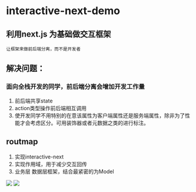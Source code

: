 # interactive-next-demo
## 利用next.js 为基础做交互框架
```
让框架来做前后端分离，而不是开发者
```
## 解决问题：
### 面向全栈开发的同学，前后端分离会增加开发工作量

1. 前后端共享state
2. action类型操作前后端相互调用
3. 使开发同学不用特别的在意该属性为客户端属性还是服务端属性，除非为了性能才会考虑区分。可用装饰器或者元数据之类的进行标注。


## routmap

1. 实现interactive-next
2. 实现作用域，用于减少交互回传
3. 业务层 数据层框架，结合最紧密的为Model

<img src="http://mjs.sinaimg.cn/umd/bazaar/2019-1-24/Xnip2019-01-24_00-32-29.jpg" />

<img src="http://mjs.sinaimg.cn/umd/bazaar/2019-1-24/Xnip2019-01-24_10-20-57.jpg"/>